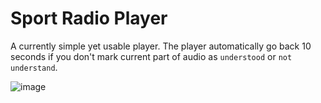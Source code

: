 # Sport Radio Player

A currently simple yet usable player. The player automatically go back 10 seconds if you don't mark current part of audio as `understood` or `not understand`.

![image](https://user-images.githubusercontent.com/5251264/190579991-9a2cde93-d575-416c-a54d-bc6635648c96.png)
